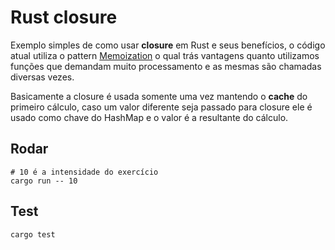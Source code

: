 # Rust closure

Exemplo simples de como usar **closure** em Rust e seus benefícios, o código
atual utiliza o pattern [Memoization](https://en.wikipedia.org/wiki/Memoization)
o qual trás vantagens quanto utilizamos funções que demandam muito
processamento e as mesmas são chamadas diversas vezes. 

Basicamente a closure é usada somente uma vez mantendo o __cache__ do primeiro
cálculo, caso um valor diferente seja passado para closure ele é usado como
chave do HashMap e o valor é a resultante do cálculo.

## Rodar

```
# 10 é a intensidade do exercício
cargo run -- 10
```

## Test

```
cargo test
```
